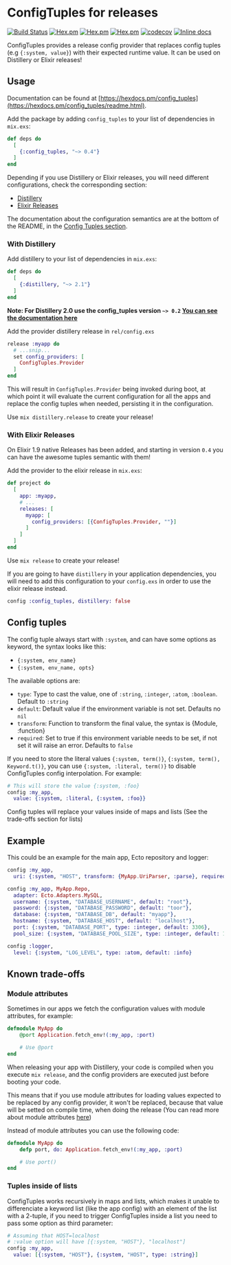 # ConfigTuples for releases

[![Build Status](https://travis-ci.org/rockneurotiko/config_tuples.svg?branch=master)](https://travis-ci.org/rockneurotiko/config_tuples)
[![Hex.pm](https://img.shields.io/hexpm/v/config_tuples.svg)](http://hex.pm/packages/config_tuples)
[![Hex.pm](https://img.shields.io/hexpm/dt/config_tuples.svg)](https://hex.pm/packages/config_tuples)
[![Hex.pm](https://img.shields.io/hexpm/dw/config_tuples.svg)](https://hex.pm/packages/config_tuples)
[![codecov](https://codecov.io/gh/rockneurotiko/config_tuples/branch/master/graph/badge.svg)](https://codecov.io/gh/rockneurotiko/config_tuples)
[![Inline docs](http://inch-ci.org/github/rockneurotiko/config_tuples.svg)](http://inch-ci.org/github/rockneurotiko/config_tuples)


ConfigTuples provides a release config provider that replaces config tuples (e.g `{:system, value}`) with their expected runtime value. It can be used on Distillery or Elixir releases!

## Usage

Documentation can be found at [https://hexdocs.pm/config_tuples](https://hexdocs.pm/config_tuples/readme.html).

Add the package by adding `config_tuples` to your list of dependencies in `mix.exs`:

```elixir
def deps do
  [
    {:config_tuples, "~> 0.4"}
  ]
end
```

Depending if you use Distillery or Elixir releases, you will need different configurations, check the corresponding section:

- [Distillery](#with-distillery)
- [Elixir Releases](#with-elixir-releases)

The documentation about the configuration semantics are at the bottom of the README, in the [Config Tuples section](#config-tuples).

### With Distillery

Add distillery to your list of dependencies in `mix.exs`:

```elixir
def deps do
  [
    {:distillery, "~> 2.1"}
  ]
end
```

**Note: For Distillery 2.0 use the config_tuples version `~> 0.2` [You can see the documentation here](https://github.com/rockneurotiko/config_tuples/tree/v0.2.6)**

Add the provider distillery release in `rel/config.exs`

```elixir
release :myapp do
  # ...snip...
  set config_providers: [
    ConfigTuples.Provider
  ]
end
```

This will result in `ConfigTuples.Provider` being invoked during boot, at which point it
will evaluate the current configuration for all the apps and replace the config tuples when needed, persisting it in the configuration.

Use `mix distillery.release` to create your release!

### With Elixir Releases

On Elixir 1.9 native Releases has been added, and starting in version `0.4` you can have the awesome tuples semantic with them!

Add the provider to the elixir release in `mix.exs`:

``` elixir
def project do
  [
    app: :myapp,
    # ...
    releases: [
      myapp: [
        config_providers: [{ConfigTuples.Provider, ""}]
      ]
    ]
  ]
end
```

Use `mix release` to create your release!

If you are going to have `distillery` in your application dependencies, you will need to add this configuration to your `config.exs` in order to use the elixir release instead.

``` elixir
config :config_tuples, distillery: false
```

## Config tuples

The config tuple always start with `:system`, and can have some options as keyword, the syntax looks like this:

- `{:system, env_name}`
- `{:system, env_name, opts}`

The available options are:
- `type`: Type to cast the value, one of `:string`, `:integer`, `:atom`, `:boolean`. Default to `:string`
- `default`: Default value if the environment variable is not set. Defaults no `nil`
- `transform`: Function to transform the final value, the syntax is {Module, :function}
- `required`: Set to true if this environment variable needs to be set, if not set it will raise an error. Defaults to `false`

If you need to store the literal values `{:system, term()}`, `{:system, term(), Keyword.t()}`,
you can use `{:system, :literal, term()}` to disable ConfigTuples config interpolation. For example:

``` elixir
# This will store the value {:system, :foo}
config :my_app,
  value: {:system, :literal, {:system, :foo}}
```

Config tuples will replace your values inside of maps and lists (See the trade-offs section for lists)

## Example

This could be an example for the main app, Ecto repository and logger:

``` elixir
config :my_app,
  uri: {:system, "HOST", transform: {MyApp.UriParser, :parse}, required: true}

config :my_app, MyApp.Repo,
  adapter: Ecto.Adapters.MySQL,
  username: {:system, "DATABASE_USERNAME", default: "root"},
  password: {:system, "DATABASE_PASSWORD", default: "toor"},
  database: {:system, "DATABASE_DB", default: "myapp"},
  hostname: {:system, "DATABASE_HOST", default: "localhost"},
  port: {:system, "DATABASE_PORT", type: :integer, default: 3306},
  pool_size: {:system, "DATABASE_POOL_SIZE", type: :integer, default: 10}

config :logger,
  level: {:system, "LOG_LEVEL", type: :atom, default: :info}
```

## Known trade-offs

### Module attributes

Sometimes in our apps we fetch the configuration values with module attributes, for example:

``` elixir
defmodule MyApp do
    @port Application.fetch_env!(:my_app, :port)

    # Use @port
end
```

When releasing your app with Distillery, your code is compiled when you execute `mix release`, and the config providers are executed just before booting your code.

This means that if you use module attributes for loading values expected to be replaced by any config provider, it won't be replaced, because that value will be setted on compile time, when doing the release (You can read more about module attributes [here](https://elixir-lang.org/getting-started/module-attributes.html))

Instead of module attributes you can use the following code:

``` elixir
defmodule MyApp do
    defp port, do: Application.fetch_env!(:my_app, :port)

    # Use port()
end
```

### Tuples inside of lists

ConfigTuples works recursively in maps and lists, which makes it unable to differenciate a keyword list (like the app config) with an element of the list with a 2-tuple, if you need to trigger ConfigTuples inside a list you need to pass some option as third parameter:

``` elixir
# Assuming that HOST=localhost
# :value option will have [{:system, "HOST"}, "localhost"]
config :my_app,
  value: [{:system, "HOST"}, {:system, "HOST", type: :string}]
```
